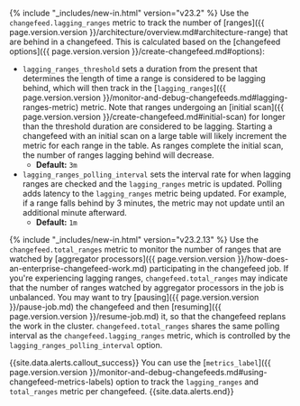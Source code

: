 {% include "_includes/new-in.html" version="v23.2" %} Use the `changefeed.lagging_ranges` metric to track the number of [ranges]({{ page.version.version }}/architecture/overview.md#architecture-range) that are behind in a changefeed. This is calculated based on the [changefeed options]({{ page.version.version }}/create-changefeed.md#options):

- `lagging_ranges_threshold` sets a duration from the present that determines the length of time a range is considered to be lagging behind, which will then track in the [`lagging_ranges`]({{ page.version.version }}/monitor-and-debug-changefeeds.md#lagging-ranges-metric) metric. Note that ranges undergoing an [initial scan]({{ page.version.version }}/create-changefeed.md#initial-scan) for longer than the threshold duration are considered to be lagging. Starting a changefeed with an initial scan on a large table will likely increment the metric for each range in the table. As ranges complete the initial scan, the number of ranges lagging behind will decrease.
    - **Default:** `3m`
- `lagging_ranges_polling_interval` sets the interval rate for when lagging ranges are checked and the `lagging_ranges` metric is updated. Polling adds latency to the `lagging_ranges` metric being updated. For example, if a range falls behind by 3 minutes, the metric may not update until an additional minute afterward.
    - **Default:** `1m`

{% include "_includes/new-in.html" version="v23.2.13" %} Use the `changefeed.total_ranges` metric to monitor the number of ranges that are watched by [aggregator processors]({{ page.version.version }}/how-does-an-enterprise-changefeed-work.md) participating in the changefeed job. If you're experiencing lagging ranges, `changefeed.total_ranges` may indicate that the number of ranges watched by aggregator processors in the job is unbalanced. You may want to try [pausing]({{ page.version.version }}/pause-job.md) the changefeed and then [resuming]({{ page.version.version }}/resume-job.md) it, so that the changefeed replans the work in the cluster. `changefeed.total_ranges` shares the same polling interval as the `changefeed.lagging_ranges` metric, which is controlled by the `lagging_ranges_polling_interval` option.

{{site.data.alerts.callout_success}}
You can use the [`metrics_label`]({{ page.version.version }}/monitor-and-debug-changefeeds.md#using-changefeed-metrics-labels) option to track the `lagging_ranges` and `total_ranges` metric per changefeed.
{{site.data.alerts.end}}